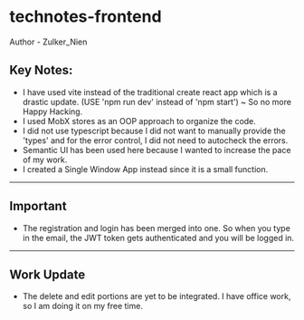 # technotes-frontend

Author - Zulker_Nien

Key Notes:
---------
- I have used vite instead of the traditional create react app which is a drastic update. (USE 'npm run dev' instead of 'npm start')
  ~ So no more Happy Hacking.
- I used MobX stores as an OOP approach to organize the code.
- I did not use typescript because I did not want to manually provide the 'types' and for the error control, I did not need to autocheck the errors.
- Semantic UI has been used here because I wanted to increase the pace of my work.
- I created a Single Window App instead since it is a small function.

---------
Important
---------
- The registration and login has been merged into one. So when you type in the email, the JWT token gets authenticated and you will be logged in.

-----------
Work Update
-----------
- The delete and edit portions are yet to be integrated. I have office work, so I am doing it on my free time.
